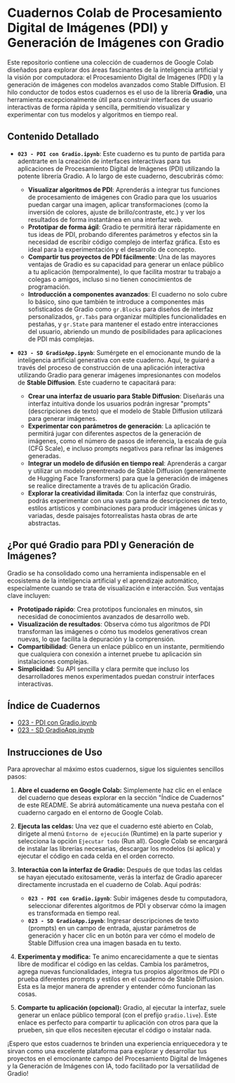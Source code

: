 # Cuadernos Colab de Procesamiento Digital de Imágenes (PDI) y Generación de Imágenes con Gradio

Este repositorio contiene una colección de cuadernos de Google Colab diseñados para explorar dos áreas fascinantes de la inteligencia artificial y la visión por computadora: el Procesamiento Digital de Imágenes (PDI) y la generación de imágenes con modelos avanzados como Stable Diffusion. El hilo conductor de todos estos cuadernos es el uso de la librería **Gradio**, una herramienta excepcionalmente útil para construir interfaces de usuario interactivas de forma rápida y sencilla, permitiendo visualizar y experimentar con tus modelos y algoritmos en tiempo real.

## Contenido Detallado

* **`023 - PDI con Gradio.ipynb`**:
    Este cuaderno es tu punto de partida para adentrarte en la creación de interfaces interactivas para tus aplicaciones de Procesamiento Digital de Imágenes (PDI) utilizando la potente librería Gradio. A lo largo de este cuaderno, descubrirás cómo:
    * **Visualizar algoritmos de PDI**: Aprenderás a integrar tus funciones de procesamiento de imágenes con Gradio para que los usuarios puedan cargar una imagen, aplicar transformaciones (como la inversión de colores, ajuste de brillo/contraste, etc.) y ver los resultados de forma instantánea en una interfaz web.
    * **Prototipar de forma ágil**: Gradio te permitirá iterar rápidamente en tus ideas de PDI, probando diferentes parámetros y efectos sin la necesidad de escribir código complejo de interfaz gráfica. Esto es ideal para la experimentación y el desarrollo de concepto.
    * **Compartir tus proyectos de PDI fácilmente**: Una de las mayores ventajas de Gradio es su capacidad para generar un enlace público a tu aplicación (temporalmente), lo que facilita mostrar tu trabajo a colegas o amigos, incluso si no tienen conocimientos de programación.
    * **Introducción a componentes avanzados**: El cuaderno no solo cubre lo básico, sino que también te introduce a componentes más sofisticados de Gradio como `gr.Blocks` para diseños de interfaz personalizados, `gr.Tabs` para organizar múltiples funcionalidades en pestañas, y `gr.State` para mantener el estado entre interacciones del usuario, abriendo un mundo de posibilidades para aplicaciones de PDI más complejas.

* **`023 - SD GradioApp.ipynb`**:
    Sumérgete en el emocionante mundo de la inteligencia artificial generativa con este cuaderno. Aquí, te guiaré a través del proceso de construcción de una aplicación interactiva utilizando Gradio para generar imágenes impresionantes con modelos de **Stable Diffusion**. Este cuaderno te capacitará para:
    * **Crear una interfaz de usuario para Stable Diffusion**: Diseñarás una interfaz intuitiva donde los usuarios podrán ingresar "prompts" (descripciones de texto) que el modelo de Stable Diffusion utilizará para generar imágenes.
    * **Experimentar con parámetros de generación**: La aplicación te permitirá jugar con diferentes aspectos de la generación de imágenes, como el número de pasos de inferencia, la escala de guía (CFG Scale), e incluso prompts negativos para refinar las imágenes generadas.
    * **Integrar un modelo de difusión en tiempo real**: Aprenderás a cargar y utilizar un modelo preentrenado de Stable Diffusion (generalmente de Hugging Face Transformers) para que la generación de imágenes se realice directamente a través de tu aplicación Gradio.
    * **Explorar la creatividad ilimitada**: Con la interfaz que construirás, podrás experimentar con una vasta gama de descripciones de texto, estilos artísticos y combinaciones para producir imágenes únicas y variadas, desde paisajes fotorrealistas hasta obras de arte abstractas.

## ¿Por qué Gradio para PDI y Generación de Imágenes?

Gradio se ha consolidado como una herramienta indispensable en el ecosistema de la inteligencia artificial y el aprendizaje automático, especialmente cuando se trata de visualización e interacción. Sus ventajas clave incluyen:

* **Prototipado rápido**: Crea prototipos funcionales en minutos, sin necesidad de conocimientos avanzados de desarrollo web.
* **Visualización de resultados**: Observa cómo tus algoritmos de PDI transforman las imágenes o cómo tus modelos generativos crean nuevas, lo que facilita la depuración y la comprensión.
* **Compartibilidad**: Genera un enlace público en un instante, permitiendo que cualquiera con conexión a internet pruebe tu aplicación sin instalaciones complejas.
* **Simplicidad**: Su API sencilla y clara permite que incluso los desarrolladores menos experimentados puedan construir interfaces interactivas.

## Índice de Cuadernos

* [023 - PDI con Gradio.ipynb](023%20-%20PDI%20con%20Gradio.ipynb)
* [023 - SD GradioApp.ipynb](023%20-%20SD%20GradioApp.ipynb)

## Instrucciones de Uso

Para aprovechar al máximo estos cuadernos, sigue los siguientes sencillos pasos:

1.  **Abre el cuaderno en Google Colab:** Simplemente haz clic en el enlace del cuaderno que deseas explorar en la sección "Índice de Cuadernos" de este README. Se abrirá automáticamente una nueva pestaña con el cuaderno cargado en el entorno de Google Colab.

2.  **Ejecuta las celdas:** Una vez que el cuaderno esté abierto en Colab, dirígete al menú `Entorno de ejecución` (Runtime) en la parte superior y selecciona la opción `Ejecutar todo` (Run all). Google Colab se encargará de instalar las librerías necesarias, descargar los modelos (si aplica) y ejecutar el código en cada celda en el orden correcto.

3.  **Interactúa con la interfaz de Gradio:** Después de que todas las celdas se hayan ejecutado exitosamente, verás la interfaz de Gradio aparecer directamente incrustada en el cuaderno de Colab. Aquí podrás:
    * **`023 - PDI con Gradio.ipynb`**: Subir imágenes desde tu computadora, seleccionar diferentes algoritmos de PDI y observar cómo la imagen es transformada en tiempo real.
    * **`023 - SD GradioApp.ipynb`**: Ingresar descripciones de texto (prompts) en un campo de entrada, ajustar parámetros de generación y hacer clic en un botón para ver cómo el modelo de Stable Diffusion crea una imagen basada en tu texto.

4.  **Experimenta y modifica:** Te animo encarecidamente a que te sientas libre de modificar el código en las celdas. Cambia los parámetros, agrega nuevas funcionalidades, integra tus propios algoritmos de PDI o prueba diferentes prompts y estilos en el cuaderno de Stable Diffusion. Esta es la mejor manera de aprender y entender cómo funcionan las cosas.

5.  **Comparte tu aplicación (opcional):** Gradio, al ejecutar la interfaz, suele generar un enlace público temporal (con el prefijo `gradio.live`). Este enlace es perfecto para compartir tu aplicación con otros para que la prueben, sin que ellos necesiten ejecutar el código o instalar nada.

¡Espero que estos cuadernos te brinden una experiencia enriquecedora y te sirvan como una excelente plataforma para explorar y desarrollar tus proyectos en el emocionante campo del Procesamiento Digital de Imágenes y la Generación de Imágenes con IA, todo facilitado por la versatilidad de Gradio!